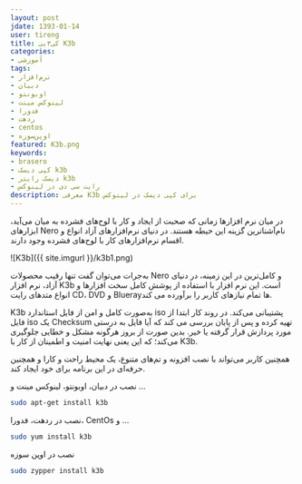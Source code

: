 ```yaml
---
layout: post
jdate: 1393-01-14
user: tireng
title: کی۳بی K3b
categories:
- آموزشی
tags:
- نرم‌افزار
- دبیان
- اوبونتو
- لینوکس مینت
- فدورا
- ردهت
- centos
- اوپن‌سوزه
featured: K3b.png
keywords:
- brasero
- کپی دیسک k3b
- دیسک رایتر k3b
- رایت سی دی در لینوکس
description: معرفی K3b برای کپی دیسک در لینوکس
---
```


در میان نرم افزارها زمانی که صحبت از ایجاد و کار با لوح‌های فشرده به میان می‌آید، ابزارهای Nero نام‌آشناترین گزینه این حیطه هستند. در دنیای نرم‌افزارهای آزاد انواع و اقسام نرم‌افزارهای کار با لوح‌های فشرده وجود دارند.

![K3b]({{ site.imgurl }}/k3b1.png)

به‌جرات می‌توان گفت تنها رقیب محصولات Nero و کامل‌ترین در این زمینه، در دنیای آزاد، نرم افزار K3b است. این نرم افزار با استفاده از پوشش کامل سخت افزارها و انواع متدهای رایت CD، DVD و Bluerayها تمام نیازهای کاربر را برآورده می کند.

K3b به‌صورت کامل و امن از فایل استاندارد iso پشتیبانی می‌کند. در روند کار ابتدا از فایل iso یک Checksum تهیه کرده و پس از پایان بررسی می کند که آیا فایل به درستی مورد پردازش قرار گرفته یا خیر. بدین صورت از بروز هرگونه مشکل و خطایی جلوگیری می‌کند؛ که این یعنی نهایت امنیت و اطمینان از کار با K3b.

همچنین کاربر می‌تواند با نصب افزونه و تم‌های متنوع، یک محیط راحت و کارا و همچنین حرفه‌ای در این برنامه برای خود ایجاد کند.

نصب در دبیان، اوبونتو، لینوکس مینت و ...

```sh
sudo apt-get install k3b
```

نصب در ردهت، فدورا، CentOs و ...

```sh
sudo yum install k3b
```

نصب در اوپن سوزه

```sh
sudo zypper install k3b
```